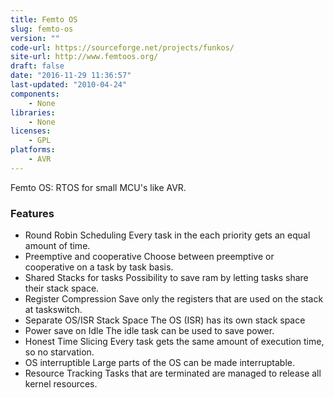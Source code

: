 ```yaml
---
title: Femto OS
slug: femto-os
version: ""
code-url: https://sourceforge.net/projects/funkos/
site-url: http://www.femtoos.org/
draft: false
date: "2016-11-29 11:36:57"
last-updated: "2010-04-24"
components:
    - None
libraries:
    - None
licenses:
    - GPL
platforms:
    - AVR
---
```

Femto OS: RTOS for small MCU's like AVR.

<!--more-->

### Features
- Round Robin Scheduling	Every task in the each priority gets an equal amount of time.
- Preemptive and cooperative	Choose between preemptive or cooperative on a task by task basis.
- Shared Stacks for tasks	Possibility to save ram by letting tasks share their stack space.
- Register Compression	Save only the registers that are used on the stack at taskswitch.
- Separate OS/ISR Stack Space	The OS (ISR) has its own stack space
- Power save on Idle	The idle task can be used to save power.
- Honest Time Slicing	Every task gets the same amount of execution time, so no starvation.
- OS interruptible	Large parts of the OS can be made interruptable.
- Resource Tracking	Tasks that are terminated are managed to release all kernel resources.


